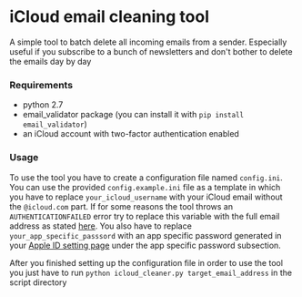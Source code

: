 # iCloud email cleaning tool

A simple tool to batch delete all incoming emails from a sender. Especially useful if you subscribe to a bunch of newsletters and don't bother to delete the emails day by day

### Requirements

- python 2.7
- email_validator package (you can install it with `pip install email_validator`)
- an iCloud account with two-factor authentication enabled

### Usage

To use the tool you have to create a configuration file named `config.ini`. You can use the provided `config.example.ini` file as a template in which you have to replace `your_icloud_username` with your iCloud email without the `@icloud.com` part. If for some reasons the tool throws an `AUTHENTICATIONFAILED` error try to replace this variable with the full email address as stated [here](https://support.apple.com/en-us/HT202304). You also have to replace `your_app_specific_passsord` with an app specific password generated in your [Apple ID setting page](https://appleid.apple.com/) under the app specific password subsection.

After you finished setting up the configuration file in order to use the tool you just have to run `python icloud_cleaner.py target_email_address` in the script directory